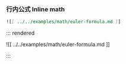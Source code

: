 ### 行内公式 Inline math

```markdown
![[ ../../examples/math/euler-formula.md ]]
```
::: rendered

![[ ../../examples/math/euler-formula.md ]]

:::